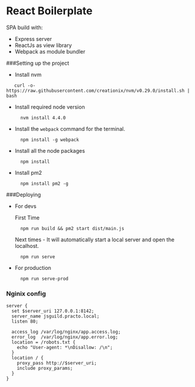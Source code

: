 # React Boilerplate

SPA build with:
* Express server
* ReactJs as view library
* Webpack as module bundler

###Setting up the project

* Install nvm
 ```
    curl -o- https://raw.githubusercontent.com/creationix/nvm/v0.29.0/install.sh | bash
 ```

* Install required node version
  ```
    nvm install 4.4.0
  ```

* Install the `webpack` command for the terminal.
  ```
    npm install -g webpack
  ```

* Install all the node packages
  ```
    npm install
  ```

* Install pm2
  ```
    npm install pm2 -g
  ```

###Deploying

* For devs

  First Time
  ```
    npm run build && pm2 start dist/main.js
  ```

  Next times -  It will automatically start a local server and open the localhost.
  ```
    npm run serve
  ```

* For production
  ```
    npm run serve-prod
  ```

### Nginix config

```
server {
  set $server_uri 127.0.0.1:8142;
  server_name jsguild.practo.local;
  listen 80;

  access_log /var/log/nginx/app.access.log;
  error_log  /var/log/nginx/app.error.log;
  location = /robots.txt {
    echo "User-agent: *\nDisallow: /\n";
  }
  location / {
    proxy_pass http://$server_uri;
    include proxy_params;
  }
}
```
